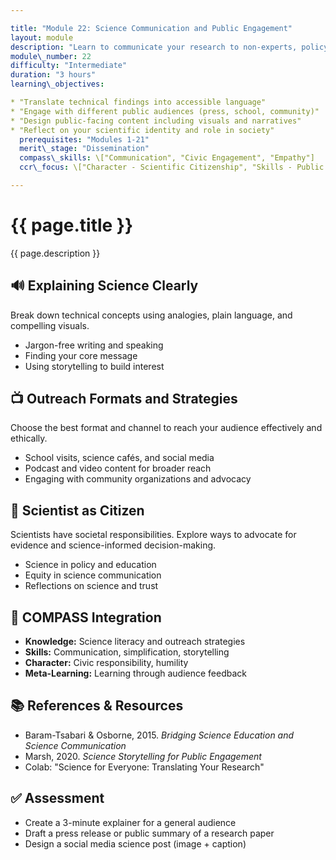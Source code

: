 ```yaml
---

title: "Module 22: Science Communication and Public Engagement"
layout: module
description: "Learn to communicate your research to non-experts, policymakers, and broader communities."
module\_number: 22
difficulty: "Intermediate"
duration: "3 hours"
learning\_objectives:

* "Translate technical findings into accessible language"
* "Engage with different public audiences (press, school, community)"
* "Design public-facing content including visuals and narratives"
* "Reflect on your scientific identity and role in society"
  prerequisites: "Modules 1-21"
  merit\_stage: "Dissemination"
  compass\_skills: \["Communication", "Civic Engagement", "Empathy"]
  ccr\_focus: \["Character - Scientific Citizenship", "Skills - Public Speaking"]

---
```


<div class="main-content">
  <div class="hero">
    <div class="hero-content">
      <h1>{{ page.title }}</h1>
      <p class="hero-subtitle">{{ page.description }}</p>
    </div>
  </div>

  <section class="section">
    <h2>🔊 Explaining Science Clearly</h2>
    <p>Break down technical concepts using analogies, plain language, and compelling visuals.</p>
    <ul>
      <li>Jargon-free writing and speaking</li>
      <li>Finding your core message</li>
      <li>Using storytelling to build interest</li>
    </ul>
  </section>

  <section class="section">
    <h2>📺 Outreach Formats and Strategies</h2>
    <p>Choose the best format and channel to reach your audience effectively and ethically.</p>
    <ul>
      <li>School visits, science cafés, and social media</li>
      <li>Podcast and video content for broader reach</li>
      <li>Engaging with community organizations and advocacy</li>
    </ul>
  </section>

  <section class="section">
    <h2>📍 Scientist as Citizen</h2>
    <p>Scientists have societal responsibilities. Explore ways to advocate for evidence and science-informed decision-making.</p>
    <ul>
      <li>Science in policy and education</li>
      <li>Equity in science communication</li>
      <li>Reflections on science and trust</li>
    </ul>
  </section>

  <section class="section">
    <h2>🌟 COMPASS Integration</h2>
    <ul>
      <li><strong>Knowledge:</strong> Science literacy and outreach strategies</li>
      <li><strong>Skills:</strong> Communication, simplification, storytelling</li>
      <li><strong>Character:</strong> Civic responsibility, humility</li>
      <li><strong>Meta-Learning:</strong> Learning through audience feedback</li>
    </ul>
  </section>

  <section class="section">
    <h2>📚 References & Resources</h2>
    <ul>
      <li>Baram-Tsabari & Osborne, 2015. <em>Bridging Science Education and Science Communication</em></li>
      <li>Marsh, 2020. <em>Science Storytelling for Public Engagement</em></li>
      <li>Colab: "Science for Everyone: Translating Your Research"</li>
    </ul>
  </section>

  <section class="section">
    <h2>✅ Assessment</h2>
    <ul>
      <li>Create a 3-minute explainer for a general audience</li>
      <li>Draft a press release or public summary of a research paper</li>
      <li>Design a social media science post (image + caption)</li>
    </ul>
  </section>
</div>
